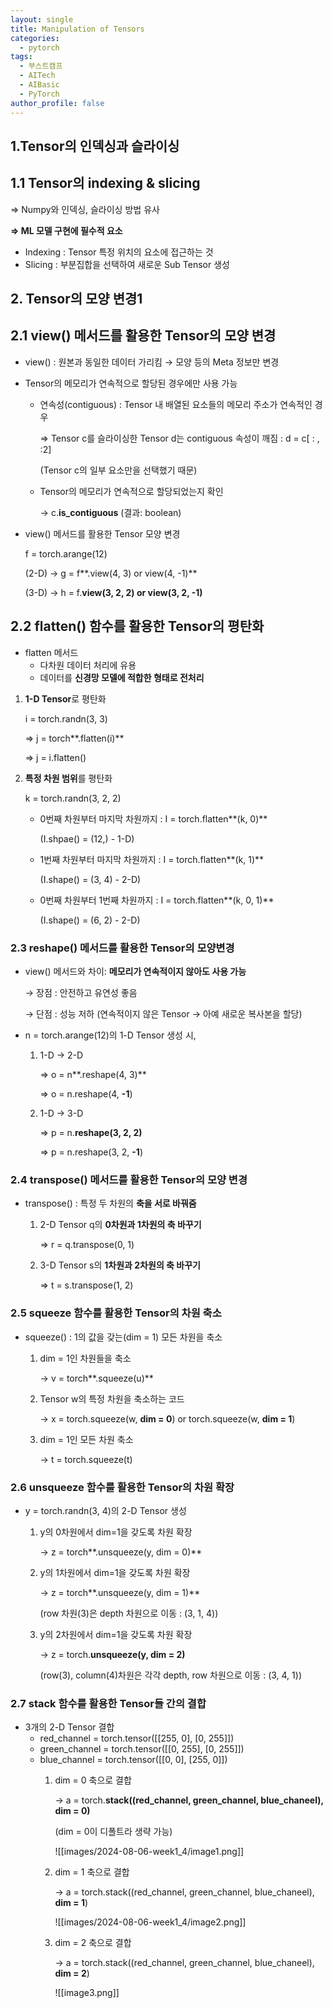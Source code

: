```yaml
---
layout: single
title: Manipulation of Tensors
categories:
  - pytorch
tags:
  - 부스트캠프
  - AITech
  - AIBasic
  - PyTorch
author_profile: false
---
```

## 1.Tensor의 인덱싱과 슬라이싱

## 1.1 Tensor의 indexing & slicing

⇒ Numpy와 인덱싱, 슬라이싱 방법 유사

**⇒ ML 모델 구현에 필수적 요소**

- Indexing : Tensor 특정 위치의 요소에 접근하는 것
- Slicing : 부분집합을 선택하여 새로운 Sub Tensor 생성

## 2. Tensor의 모양 변경1

## 2.1 view() 메서드를 활용한 Tensor의 모양 변경

- view() : 원본과 동일한 데이터 가리킴 → 모양 등의 Meta 정보만 변경
- Tensor의 메모리가 연속적으로 할당된 경우에만 사용 가능
    - 연속성(contiguous) : Tensor 내 배열된 요소들의 메모리 주소가 연속적인 경우
        
        ⇒ Tensor c를 슬라이싱한 Tensor d는 contiguous 속성이 깨짐 : d = c[ : , :2]
        
        (Tensor c의 일부 요소만을 선택했기 때문)
        
    - Tensor의 메모리가 연속적으로 할당되었는지 확인
        
        → c.**is_contiguous** (결과: boolean)
        
- view() 메서드를 활용한 Tensor 모양 변경
    
    f = torch.arange(12) 
    
    (2-D) → g = f**.view(4, 3) or view(4, -1)**
    
    (3-D) → h = f.**view(3, 2, 2) or view(3, 2, -1)**
    

## 2.2 flatten() 함수를 활용한 Tensor의 평탄화

- flatten 메서드
    - 다차원 데이터 처리에 유용
    - 데이터를 **신경망 모델에 적합한 형태로 전처리**
1. **1-D Tensor**로 평탄화
    
    i = torch.randn(3, 3)
    
    ⇒ j = torch**.flatten(i)**
    
    ⇒ j = i.flatten()
    
2. **특정 차원 범위**를 평탄화
    
    k = torch.randn(3, 2, 2)
    
    - 0번째 차원부터 마지막 차원까지 : I = torch.flatten**(k, 0)**
        
        (I.shpae() = (12,) - 1-D)
        
    - 1번째 차원부터 마지막 차원까지 : I = torch.flatten**(k, 1)**
        
        (I.shape() = (3, 4) - 2-D)
        
    - 0번째 차원부터 1번째 차원까지 : I = torch.flatten**(k, 0, 1)**
        
        (I.shape() = (6, 2) - 2-D)
        

### 2.3 reshape() 메서드를 활용한 Tensor의 모양변경

- view() 메서드와 차이: **메모리가 연속적이지 않아도 사용 가능**
    
    → 장점 : 안전하고 유연성 좋음
    
    → 단점 : 성능 저하 (연속적이지 않은 Tensor → 아예 새로운 복사본을 할당)
    
- n = torch.arange(12)의 1-D Tensor 생성 시,
    1. 1-D → 2-D
        
        ⇒ o = n**.reshape(4, 3)**
        
        ⇒ o = n.reshape(4, **-1**)
        
    2. 1-D → 3-D
        
        ⇒ p = n.**reshape(3, 2, 2)**
        
        ⇒ p = n.reshape(3, 2, **-1**)
        

### 2.4 transpose() 메서드를 활용한 Tensor의 모양 변경

- transpose() : 특정 두 차원의 **축을 서로 바꿔줌**
    1. 2-D Tensor q의 **0차원과 1차원의 축 바꾸기**
        
        ⇒ r = q.transpose(0, 1)
        
    2. 3-D Tensor s의 **1차원과 2차원의 축 바꾸기**
        
        ⇒ t = s.transpose(1, 2)
        

### 2.5 squeeze 함수를 활용한 Tensor의 차원 축소

- squeeze() : 1의 값을 갖는(dim = 1) 모든 차원을 축소
    1. dim = 1인 차원들을 축소
        
        → v = torch**.squeeze(u)**
        
    2. Tensor w의 특정 차원을 축소하는 코드
        
        → x = torch.squeeze(w, **dim = 0**) or torch.squeeze(w, **dim = 1**)
        
    3. dim = 1인 모든 차원 축소
        
        → t = torch.squeeze(t)
        

### 2.6 unsqueeze 함수를 활용한 Tensor의 차원 확장

- y = torch.randn(3, 4)의 2-D Tensor 생성
    1. y의 0차원에서 dim=1을 갖도록 차원 확장
        
        → z = torch**.unsqueeze(y, dim = 0)**
        
    2. y의 1차원에서 dim=1을 갖도록 차원 확장
        
        → z = torch**.unsqueeze(y, dim = 1)**
        
        (row 차원(3)은 depth 차원으로 이동 : (3, 1, 4))
        
    3. y의 2차원에서 dim=1을 갖도록 차원 확장
        
        → z = torch.**unsqueeze(y, dim = 2)**
        
        (row(3), column(4)차원은 각각 depth, row 차원으로 이동 : (3, 4, 1))
        

### 2.7 stack 함수를 활용한 Tensor들 간의 결합

- 3개의 2-D Tensor 결합
    - red_channel = torch.tensor([[255, 0], [0, 255]])
    - green_channel = torch.tensor([[0, 255], [0, 255]])
    - blue_channel = torch.tensor([[0, 0], [255, 0]])
        1. dim = 0 축으로 결합
            
            → a = torch.**stack((red_channel, green_channel, blue_chaneel), dim = 0)**
            
            (dim = 0이 디폴트라 생략 가능)
            
            ![[images/2024-08-06-week1_4/image1.png]]
            
        2. dim = 1 축으로 결합
            
            → a = torch.stack((red_channel, green_channel, blue_chaneel), **dim = 1**)
            
            ![[images/2024-08-06-week1_4/image2.png]]
            
        3. dim = 2 축으로 결합
            
            → a = torch.stack((red_channel, green_channel, blue_chaneel), **dim = 2**)
            
            ![[image3.png]]